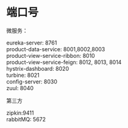 # 端口号
微服务：
 
eureka-server: 8761  
product-data-service: 8001,8002,8003  
product-view-service-ribbon: 8010  
product-view-service-feign: 8012, 8013, 8014  
hystrix-dashboard: 8020  
turbine: 8021  
config-server: 8030  
zuul: 8040

第三方
 
zipkin:9411  
rabbitMQ: 5672
